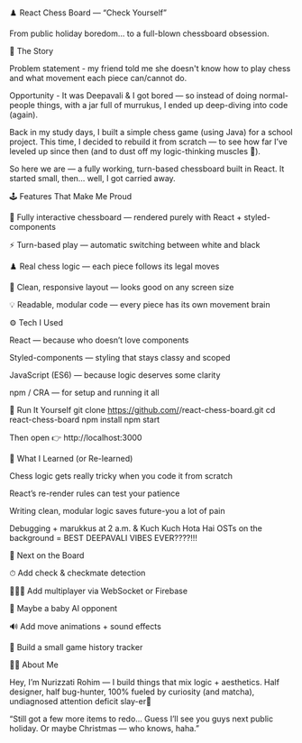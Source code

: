 ♟️ React Chess Board — “Check Yourself”

From public holiday boredom… to a full-blown chessboard obsession.

🧩 The Story

Problem statement - my friend told me she doesn't know how to play chess and what movement each piece can/cannot do.

Opportunity -
It was Deepavali & I got bored — so instead of doing normal-people things,
with a jar full of murrukus, I ended up deep-diving into code (again).

Back in my study days, I built a simple chess game (using Java) for a school project. 
This time, I decided to rebuild it from scratch — to see how far I’ve leveled up since then (and to dust off my logic-thinking muscles 🧠).

So here we are — a fully working, turn-based chessboard built in React.
It started small, then… well, I got carried away.

🕹️ Features That Make Me Proud

🎨 Fully interactive chessboard — rendered purely with React + styled-components

⚡ Turn-based play — automatic switching between white and black

♟️ Real chess logic — each piece follows its legal moves

💅 Clean, responsive layout — looks good on any screen size

💡 Readable, modular code — every piece has its own movement brain

⚙️ Tech I Used

React — because who doesn’t love components

Styled-components — styling that stays classy and scoped

JavaScript (ES6) — because logic deserves some clarity

npm / CRA — for setup and running it all

🚀 Run It Yourself
git clone https://github.com/<your-username>/react-chess-board.git
cd react-chess-board
npm install
npm start


Then open 👉 http://localhost:3000

🧠 What I Learned (or Re-learned)

Chess logic gets really tricky when you code it from scratch

React’s re-render rules can test your patience

Writing clean, modular logic saves future-you a lot of pain

Debugging + marukkus at 2 a.m. & Kuch Kuch Hota Hai OSTs on the background = BEST DEEPAVALI VIBES EVER????!!!

🧭 Next on the Board

⏱ Add check & checkmate detection

🧑‍🤝‍🧑 Add multiplayer via WebSocket or Firebase

🤖 Maybe a baby AI opponent

🔊 Add move animations + sound effects

🧠 Build a small game history tracker

🧍‍♀️ About Me

Hey, I’m Nurizzati Rohim — I build things that mix logic + aesthetics.
Half designer, half bug-hunter, 100% fueled by curiosity (and matcha), undiagnosed attention deficit slay-er💅

“Still got a few more items to redo...
Guess I’ll see you guys next public holiday.
Or maybe Christmas — who knows, haha.”
